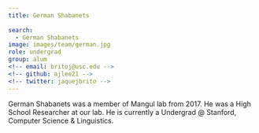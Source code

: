 ```yaml
---
title: German Shabanets
 
search:
  - German Shabanets
image: images/team/german.jpg
role: undergrad
group: alum
<!-- email: britoj@usc.edu -->
<!-- github: ajlee21 -->
<!-- twitter: jaquejbrito -->
---
```


German Shabanets was a member of Mangul lab from 2017. He was a High School Researcher at our lab. He is currently a Undergrad @ Stanford, Computer Science & Linguistics.